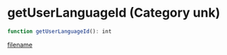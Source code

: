 # getUserLanguageId (Category unk)

```js
function getUserLanguageId(): int
```

[filename](getUserLanguageId_m.md ':include')